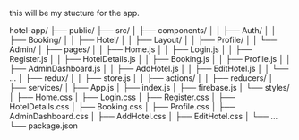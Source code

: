 this will be my stucture for the app.



hotel-app/
├── public/
├── src/
│   ├── components/
│   │   ├── Auth/
│   │   ├── Booking/
│   │   ├── Hotel/
│   │   ├── Layout/
│   │   ├── Profile/
│   │   └── Admin/
│   ├── pages/
│   │   ├── Home.js
│   │   ├── Login.js
│   │   ├── Register.js
│   │   ├── HotelDetails.js
│   │   ├── Booking.js
│   │   ├── Profile.js
│   │   ├── AdminDashboard.js
│   │   ├── AddHotel.js
│   │   ├── EditHotel.js
│   │   └── ...
│   ├── redux/
│   │   ├── store.js
│   │   ├── actions/
│   │   ├── reducers/
│   ├── services/
│   ├── App.js
│   ├── index.js
│   ├── firebase.js
│   └── styles/
│       ├── Home.css
│       ├── Login.css
│       ├── Register.css
│       ├── HotelDetails.css
│       ├── Booking.css
│       ├── Profile.css
│       ├── AdminDashboard.css
│       ├── AddHotel.css
│       ├── EditHotel.css
│       └── ...
└── package.json

